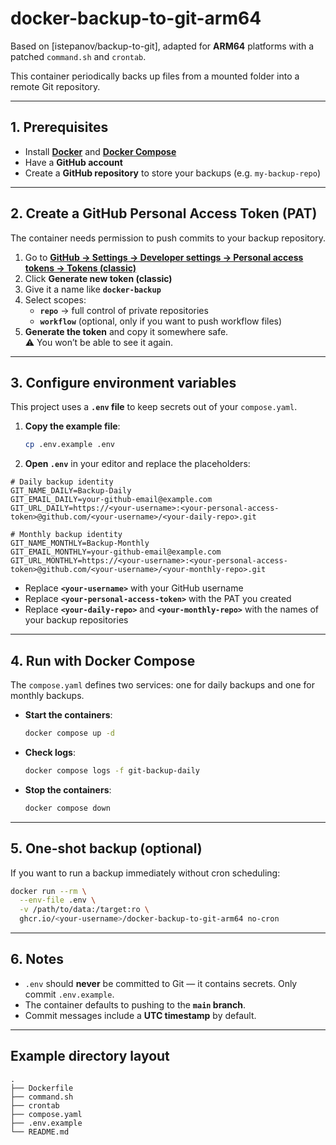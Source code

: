# docker-backup-to-git-arm64

Based on [istepanov/backup-to-git], adapted for **ARM64** platforms with a patched `command.sh` and `crontab`.

This container periodically backs up files from a mounted folder into a remote Git repository.

---

## **1. Prerequisites**

- Install **[Docker](https://docs.docker.com/get-docker/)** and **[Docker Compose](https://docs.docker.com/compose/)**  
- Have a **GitHub account**  
- Create a **GitHub repository** to store your backups (e.g. `my-backup-repo`)

---

## **2. Create a GitHub Personal Access Token (PAT)**

The container needs permission to push commits to your backup repository.

1. Go to **[GitHub → Settings → Developer settings → Personal access tokens → Tokens (classic)](https://github.com/settings/tokens)**  
2. Click **Generate new token (classic)**  
3. Give it a name like **`docker-backup`**  
4. Select scopes:  
   - **`repo`** → full control of private repositories  
   - **`workflow`** (optional, only if you want to push workflow files)  
5. **Generate the token** and copy it somewhere safe.  
   ⚠️ You won’t be able to see it again.

---

## **3. Configure environment variables**

This project uses a **`.env` file** to keep secrets out of your `compose.yaml`.

1. **Copy the example file**:  
   ```bash
   cp .env.example .env
   ```
2. **Open `.env`** in your editor and replace the placeholders:

```dotenv
# Daily backup identity
GIT_NAME_DAILY=Backup-Daily
GIT_EMAIL_DAILY=your-github-email@example.com
GIT_URL_DAILY=https://<your-username>:<your-personal-access-token>@github.com/<your-username>/<your-daily-repo>.git

# Monthly backup identity
GIT_NAME_MONTHLY=Backup-Monthly
GIT_EMAIL_MONTHLY=your-github-email@example.com
GIT_URL_MONTHLY=https://<your-username>:<your-personal-access-token>@github.com/<your-username>/<your-monthly-repo>.git
```

- Replace **`<your-username>`** with your GitHub username  
- Replace **`<your-personal-access-token>`** with the PAT you created  
- Replace **`<your-daily-repo>`** and **`<your-monthly-repo>`** with the names of your backup repositories  

---

## **4. Run with Docker Compose**

The `compose.yaml` defines two services: one for daily backups and one for monthly backups.

- **Start the containers**:  
  ```bash
  docker compose up -d
  ```

- **Check logs**:  
  ```bash
  docker compose logs -f git-backup-daily
  ```

- **Stop the containers**:  
  ```bash
  docker compose down
  ```

---

## **5. One-shot backup (optional)**

If you want to run a backup immediately without cron scheduling:

```bash
docker run --rm \
  --env-file .env \
  -v /path/to/data:/target:ro \
  ghcr.io/<your-username>/docker-backup-to-git-arm64 no-cron
```

---

## **6. Notes**

- `.env` should **never** be committed to Git — it contains secrets. Only commit `.env.example`.  
- The container defaults to pushing to the **`main` branch**.  
- Commit messages include a **UTC timestamp** by default.  

---

## **Example directory layout**

```
.
├── Dockerfile
├── command.sh
├── crontab
├── compose.yaml
├── .env.example
└── README.md
```
